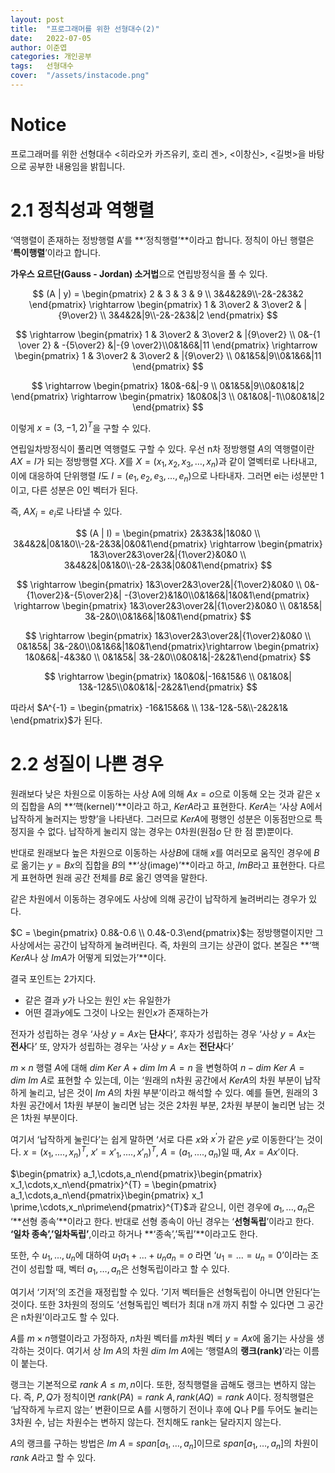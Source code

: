 ```yaml
---
layout: post
title:  "프로그래머를 위한 선형대수(2)"
date:   2022-07-05
author: 이준엽
categories: 개인공부
tags:	선형대수
cover:  "/assets/instacode.png"
---
```


# Notice

프로그래머를 위한 선형대수 \<히라오카 카즈유키, 호리 겐\>, \<이창신\>, \<길벗\>을 바탕으로 공부한 내용임을 밝힙니다.

# 2.1 정칙성과 역행렬

‘역행렬이 존재하는 정방행렬 A’를 **‘정칙행렬’**이라고 합니다. 정칙이 아닌 행렬은 ‘**특이행렬**’이라고 합니다.

**가우스 요르단(Gauss - Jordan) 소거법**으로 연립방정식을 풀 수 있다.

$$
(A | y) = \begin{pmatrix} 2 & 3 & 3 & 9 \\ 3&4&2&9\\-2&-2&3&2 \end{pmatrix} \rightarrow  \begin{pmatrix} 1 & 3\over2 & 3\over2 & |{9\over2} \\ 3&4&2&|9\\-2&-2&3&|2 \end{pmatrix}
$$

$$
\rightarrow  \begin{pmatrix} 1 & 3\over2 & 3\over2 & |{9\over2} \\ 0&-{1 \over 2} & -{5\over2} &|-{9 \over2}\\0&1&6&|11 \end{pmatrix} \rightarrow  \begin{pmatrix} 1 & 3\over2 & 3\over2 & |{9\over2} \\ 0&1&5&|9\\0&1&6&|11 \end{pmatrix}
$$

$$
\rightarrow  \begin{pmatrix} 1&0&-6&|-9 \\ 0&1&5&|9\\0&0&1&|2 \end{pmatrix} \rightarrow  \begin{pmatrix} 1&0&0&|3 \\ 0&1&0&|-1\\0&0&1&|2 \end{pmatrix}
$$

이렇게 $x = (3,-1,2)^T$을 구할 수 있다. 

연립일차방정식이 풀리면 역행렬도 구할 수 있다. 우선 n차 정방행렬 $A$의 역행렬이란 $AX = I$가 되는 정방행렬 $X$다. $X$를 $X = (x_1,x_2,x_3,…,x_n)$과 같이 열벡터로 나타내고, 이에 대응하여 단위행렬 $I$도 $I=(e_1,e_2,e_3,…,e_n)$으로 나타내자. 그러면 ei는 i성분만 1이고, 다른 성분은 0인 벡터가 된다. 

즉, $AX_i = e_i$로 나타낼 수 있다. 

$$
(A | I) = \begin{pmatrix} 2&3&3&|1&0&0 \\ 3&4&2&|0&1&0\\-2&-2&3&|0&0&1\end{pmatrix} \rightarrow  \begin{pmatrix} 1&3\over2&3\over2&|{1\over2}&0&0 \\ 3&4&2&|0&1&0\\-2&-2&3&|0&0&1\end{pmatrix}
$$

$$
\rightarrow  \begin{pmatrix} 1&3\over2&3\over2&|{1\over2}&0&0 \\ 0&-{1\over2}&-{5\over2}&| -{3\over2}&1&0\\0&1&6&|1&0&1\end{pmatrix} \rightarrow  \begin{pmatrix} 1&3\over2&3\over2&|{1\over2}&0&0 \\ 0&1&5&| 3&-2&0\\0&1&6&|1&0&1\end{pmatrix}
$$

$$
\rightarrow  \begin{pmatrix} 1&3\over2&3\over2&|{1\over2}&0&0 \\ 0&1&5&| 3&-2&0\\0&1&6&|1&0&1\end{pmatrix}\rightarrow  \begin{pmatrix} 1&0&6&|-4&3&0 \\ 0&1&5&| 3&-2&0\\0&0&1&|-2&2&1\end{pmatrix}
$$

$$
\rightarrow  \begin{pmatrix} 1&0&0&|-16&15&6 \\ 0&1&0&| 13&-12&5\\0&0&1&|-2&2&1\end{pmatrix}
$$

따라서 $A^{-1} =   \begin{pmatrix} -16&15&6& \\ 13&-12&-5&\\-2&2&1& \end{pmatrix}$가 된다. 

# 2.2 성질이 나쁜 경우

원래보다 낮은 차원으로 이동하는 사상 A에 의해 $Ax = o$으로 이동해 오는 것과 같은 x의 집합을 A의 **‘핵(kernel)’**이라고 하고, $Ker A$라고 표현한다. $Ker A$는 ‘사상 A에서 납작하게 눌러지는 방향’을 나타낸다. 그러므로 $Ker A$에 평행인 성분은 이동점만으로 특정지을 수 없다. 납작하게 눌리지 않는 경우는 0차원(원점$o$ 단 한 점 뿐)뿐이다. 

반대로 원래보다 높은 차원으로 이동하는 사상$B$에 대해 $x$를 여러모로 움직인 경우에 $B$로 옮기는 $y = Bx$의 집합을 $B$의 **‘상(image)’**이라고 하고, $Im B$라고 표현한다. 다르게 표현하면 원래 공간 전체를 $B$로 옮긴 영역을 말한다. 

같은 차원에서 이동하는 경우에도 사상에 의해 공간이 납작하게 눌려버리는 경우가 있다. 

$C = \begin{pmatrix} 0.8&-0.6 \\ 0.4&-0.3\end{pmatrix}$는 정방행렬이지만 그 사상에서는 공간이 납작하게 눌려버린다. 즉, 차원의 크기는 상관이 없다. 본질은 **‘핵 $Ker A$나 상 $Im A$가 어떻게 되었는가’**이다.

결국 포인트는 2가지다. 

- 같은 결과 $y$가 나오는 원인 $x$는 유일한가
- 어떤 결과$y$에도 그것이 나오는 원인$x$가 존재하는가

전자가 성립하는 경우 ‘사상 $y = Ax$는 **단사**다’, 후자가 성립하는 경우 ‘사상  $y = Ax$는 **전사**다’ 또, 양자가 성립하는 경우는 ‘사상 $y=Ax$는 **전단사**다’

$m\times n$ 행렬 $A$에 대해 $dim\ Ker\ A + dim\ Im\ A = n$ 을 변형하여 $n - dim\ Ker \ A = dim\ Im\ A$로 표현할 수 있는데, 이는 ‘원래의 n차원 공간에서 $Ker A$의 차원 부분이 납작하게 눌리고, 남은 것이 $Im \ A$의 차원 부분’이라고 해석할 수 있다. 예를 들면, 원래의 3차원 공간에서 1차원 부분이 눌리면 남는 것은 2차원 부분, 2차원 부분이 눌리면 남는 것은 1차원 부분이다. 

여기서 ‘납작하게 눌린다’는 쉽게 말하면 ‘서로 다른 $x$와 $x^\prime$가 같은 $y$로 이동한다’는 것이다. $x = (x_1,....,x_n)^{T}$,  $x\prime = x\prime_1,....,x\prime_n)^{T}$, $A = (a_1,....,a_n)$일 때, $Ax = Ax \prime$이다.

$\begin{pmatrix} a_1,\cdots,a_n\end{pmatrix}\begin{pmatrix} x_1,\cdots,x_n\end{pmatrix}^{T} = \begin{pmatrix} a_1,\cdots,a_n\end{pmatrix}\begin{pmatrix} x_1 \prime,\cdots,x_n\prime\end{pmatrix}^{T}$과 같으니, 이런 경우에 $a_1,...,a_n$은 ‘**선형 종속’**이라고 한다. 반대로 선형 종속이 아닌 경우는 ‘**선형독립**’이라고 한다. **‘일차 종속’,’일차독립’**,이라고 하거나 **‘종속’,’독립’**이라고도 한다.

또한, 수 $u_1,...,u_n$에 대하여 $u_1a_1+...+u_na_n = o$ 라면 ‘$u_1=...=u_n=0$’이라는 조건이 성립할 때, 벡터 $a_1,…,a_n$은 선형독립이라고 할 수 있다. 

여기서 ‘기저’의 조건을 재정립할 수 있다. ‘기저 벡터들은 선형독립이 아니면 안된다’는 것이다. 또한 3차원의 정의도 ‘선형독립인 벡터가 최대 n개 까지 취할 수 있다면 그 공간은 n차원’이라고도 할 수 있다.

$A$를 $m\times n$행렬이라고 가정하자, $n$차원 벡터를 $m$차원 벡터 $y = Ax$에 옮기는 사상을 생각하는 것이다. 여기서 상 $Im\ A$의 차원 $dim \ Im \ A$에는 ‘행렬A의 **랭크(rank)**’라는 이름이 붙는다. 

랭크는 기본적으로 $rank\ A \le m,n$이다. 또한, 정칙행렬을 곱해도 랭크는 변하지 않는다. 즉, $P,Q$가 정칙이면 $rank(PA) = rank \ A, rank(AQ) = rank \ A$이다. 정칙행렬은 ‘납작하게 누르지 않는’ 변환이므로 A를 시행하기 전이나 후에 Q나 P를 두어도 눌리는 3차원 수, 남는 차원수는 변하지 않는다. 전치해도 rank는 달라지지 않는다. 

$A$의 랭크를 구하는 방법은 $Im \ A$ = $span[a_1,…,a_n]$이므로 $span[a_1,…,a_n]$의 차원이 $rank \ A$라고 할 수 있다.
